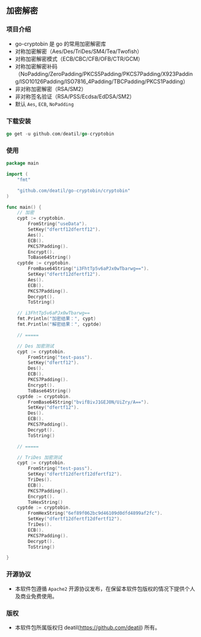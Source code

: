 ## 加密解密


### 项目介绍

*  go-cryptobin 是 go 的常用加密解密库
*  对称加密解密（Aes/Des/TriDes/SM4/Tea/Twofish）
*  对称加密解密模式（ECB/CBC/CFB/OFB/CTR/GCM）
*  对称加密解密补码（NoPadding/ZeroPadding/PKCS5Padding/PKCS7Padding/X923Padding/ISO10126Padding/ISO7816_4Padding/TBCPadding/PKCS1Padding）
*  非对称加密解密（RSA/SM2）
*  非对称签名验证（RSA/PSS/Ecdsa/EdDSA/SM2）
*  默认 `Aes`, `ECB`, `NoPadding`


### 下载安装

~~~go
go get -u github.com/deatil/go-cryptobin
~~~


### 使用

~~~go
package main

import (
    "fmt"

    "github.com/deatil/go-cryptobin/cryptobin"
)

func main() {
    // 加密
    cypt := cryptobin.
        FromString("useData").
        SetKey("dfertf12dfertf12").
        Aes().
        ECB().
        PKCS7Padding().
        Encrypt().
        ToBase64String()
    cyptde := cryptobin.
        FromBase64String("i3FhtTp5v6aPJx0wTbarwg==").
        SetKey("dfertf12dfertf12").
        Aes().
        ECB().
        PKCS7Padding().
        Decrypt().
        ToString()

    // i3FhtTp5v6aPJx0wTbarwg==
    fmt.Println("加密结果：", cypt)
    fmt.Println("解密结果：", cyptde)

    // =====

    // Des 加密测试
    cypt := cryptobin.
        FromString("test-pass").
        SetKey("dfertf12").
        Des().
        ECB().
        PKCS7Padding().
        Encrypt().
        ToBase64String()
    cyptde := cryptobin.
        FromBase64String("bvifBivJ1GEJ0N/UiZry/A==").
        SetKey("dfertf12").
        Des().
        ECB().
        PKCS7Padding().
        Decrypt().
        ToString()

    // =====

    // TriDes 加密测试
    cypt := cryptobin.
        FromString("test-pass").
        SetKey("dfertf12dfertf12dfertf12").
        TriDes().
        ECB().
        PKCS7Padding().
        Encrypt().
        ToHexString()
    cyptde := cryptobin.
        FromHexString("6ef89f062bc9d46109d0dfd4899af2fc").
        SetKey("dfertf12dfertf12dfertf12").
        TriDes().
        ECB().
        PKCS7Padding().
        Decrypt().
        ToString()

}

~~~


### 开源协议

*  本软件包遵循 `Apache2` 开源协议发布，在保留本软件包版权的情况下提供个人及商业免费使用。


### 版权

*  本软件包所属版权归 deatil(https://github.com/deatil) 所有。
